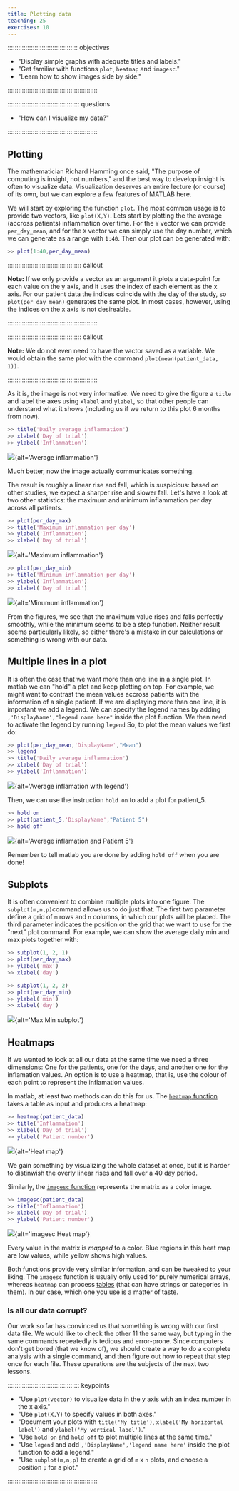 ```yaml
---
title: Plotting data
teaching: 25
exercises: 10
---
```


::::::::::::::::::::::::::::::::::::::: objectives

- "Display simple graphs with adequate titles and labels."
- "Get familiar with functions `plot`, `heatmap` and `imagesc`."
- "Learn how to show images side by side."

::::::::::::::::::::::::::::::::::::::::::::::::::

:::::::::::::::::::::::::::::::::::::::: questions

- "How can I visualize my data?"

::::::::::::::::::::::::::::::::::::::::::::::::::


## Plotting
The mathematician Richard Hamming once said,
"The purpose of computing is insight, not numbers," and the best
way to develop insight is often to visualize data. Visualization
deserves an entire lecture (or course) of its own, but we can
explore a few features of MATLAB here.

We will start by exploring the function `plot`.
The most common usage is to provide two vectors, like `plot(X,Y)`.
Lets start by plotting the the average (accross patients) inflammation over time.
For the `Y` vector we can provide `per_day_mean`,
and for the `X` vector we can simply use the day number,
which we can generate as a range with `1:40`.
Then our plot can be generated with:
```matlab
>> plot(1:40,per_day_mean)
```

:::::::::::::::::::::::::::::::::::::::::  callout

**Note:** If we only provide a vector as an argument it plots a data-point for each value on the y axis,
and it uses the index of each element as the x axis.
For our patient data the indices coincide with the day of the study,
so `plot(per_day_mean)` generates the same plot.
In most cases, however, using the indices on the x axis is not desireable.

::::::::::::::::::::::::::::::::::::::::::::::::::


:::::::::::::::::::::::::::::::::::::::::  callout

**Note:** We do not even need to have the vactor saved as a variable.
We would obtain the same plot with the command `plot(mean(patient_data, 1))`.

::::::::::::::::::::::::::::::::::::::::::::::::::

As it is, the image is not very informative.
We need to give the figure a `title` and label the axes using `xlabel` and `ylabel`,
so that other people can understand what it shows
(including us if we return to this plot 6 months from now).
```matlab
>> title('Daily average inflammation')
>> xlabel('Day of trial')
>> ylabel('Inflammation')
```

![](fig/average-inflammation.png){alt='Average inflammation'}

Much better, now the image actually communicates something.

The result is roughly a linear rise and fall, which is suspicious:
based on other studies, we expect a sharper rise and slower fall.
Let's have a look at two other statistics: the maximum and minimum
inflammation per day across all patients.
```matlab
>> plot(per_day_max)
>> title('Maximum inflammation per day')
>> ylabel('Inflammation')
>> xlabel('Day of trial')
```

![](fig/max-inflammation.png){alt='Maximum inflammation'}

```matlab
>> plot(per_day_min)
>> title('Minimum inflammation per day')
>> ylabel('Inflammation')
>> xlabel('Day of trial')
```

![](fig/min-inflammation.png){alt='Minumum inflammation'}

From the figures, we see that the maximum value rises and falls perfectly
smoothly, while the minimum seems to be a step function. Neither result
seems particularly likely, so either there's a mistake in our
calculations or something is wrong with our data.

## Multiple lines in a plot

It is often the case that we want more than one line in a single plot.
In matlab we can "hold" a plot and keep plotting on top.
For example, we might want to contrast the mean values accross patients
with the information of a single patient.
If we are displaying more than one line, it is important we add a legend.
We can specify the legend names by adding `,'DisplayName',"legend name here"`
inside the plot function. We then need to activate the legend by running `legend`
So, to plot the mean values we first do:
```matlab
>> plot(per_day_mean,'DisplayName',"Mean")
>> legend
>> title('Daily average inflammation')
>> xlabel('Day of trial')
>> ylabel('Inflammation')
```

![](fig/average_inflammation_with_legend.png){alt='Average inflamation with legend'}

Then, we can use the instruction `hold on` to add a plot for patient_5.
```matlab
>> hold on
>> plot(patient_5,'DisplayName',"Patient 5")
>> hold off
```

![](fig/average_inflammation_and_patient_5_with_legend.png){alt='Average inflamation and Patient 5'}

Remember to tell matlab you are done by adding `hold off` when you are done!


## Subplots

It is often convenient to combine multiple plots into one figure.
The `subplot(m,n,p)`command allows us to do just that.
The first two parameter define a grid of `m` rows and `n` columns,
in which our plots will be placed.
The third parameter indicates the position on the grid that we want to use for the "next" plot command.
For example, we can show the average daily min and max plots together with:
```matlab
>> subplot(1, 2, 1)
>> plot(per_day_max)
>> ylabel('max')
>> xlabel('day')

>> subplot(1, 2, 2)
>> plot(per_day_min)
>> ylabel('min')
>> xlabel('day')
```

![](fig/max-min-subplot.png){alt='Max Min subplot'}



## Heatmaps

If we wanted to look at all our data at the same time we need a three dimensions:
One for the patients, one for the days, and another one for the inflamation values.
An option is to use a heatmap, that is, use the colour of each point to represent the inflamation values.

In matlab, at least two methods can do this for us. 
The [`heatmap` function](https://uk.mathworks.com/help/matlab/ref/heatmap.html)
takes a table as input and produces a heatmap:
```matlab
>> heatmap(patient_data)
>> title('Inflammation')
>> xlabel('Day of trial')
>> ylabel('Patient number')
```

![](fig/heatmap.png){alt='Heat map'}

We gain something by visualizing the whole dataset at once,
but it is harder to distinwish the overly linear rises and fall over a 40 day period.

Similarly, the [`imagesc` function](https://uk.mathworks.com/help/matlab/ref/imagesc.html)
represents the matrix as a color image. 
```matlab
>> imagesc(patient_data)
>> title('Inflammation')
>> xlabel('Day of trial')
>> ylabel('Patient number')
```

![](fig/inflammation-heatmap.png){alt='imagesc Heat map'}

Every value in the matrix is *mapped* to a color. 
Blue regions in this heat map are low values, while yellow shows high values.

Both functions provide very similar information, and can be tweaked to your liking.
The `imagesc` function is usually only used for purely numerical arrays,
whereas `heatmap` can process [tables](https://uk.mathworks.com/help/matlab/ref/table.html)
(that can have strings or categories in them).
In our case, which one you use is a matter of taste.

### Is all our data corrupt?
Our work so far has convinced us that something is wrong with our
first data file. We would like to check the other 11 the same way,
but typing in the same commands repeatedly is tedious and error-prone.
Since computers don't get bored (that we know of), we should create a
way to do a complete analysis with a single command, and then figure out
how to repeat that step once for each file. These operations are the
subjects of the next two lessons.



:::::::::::::::::::::::::::::::::::::::: keypoints

- "Use `plot(vector)` to visualize data in the y axis with an index number in the x axis."
- "Use `plot(X,Y)` to specify values in both axes."
- "Document your plots with `title('My title')`, `xlabel('My horizontal label')` and `ylabel('My vertical label')`."
- "Use `hold on` and `hold off` to plot multiple lines at the same time."
- "Use `legend` and add `,'DisplayName','legend name here'` inside the plot function to add a legend."
- "Use `subplot(m,n,p)` to create a grid of `m` x `n` plots, and choose a position `p` for a plot."

::::::::::::::::::::::::::::::::::::::::::::::::::
